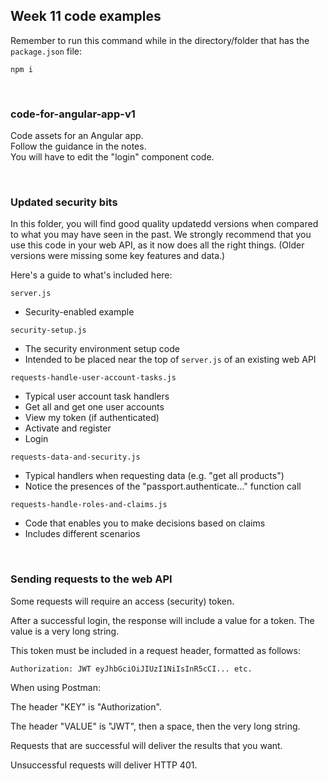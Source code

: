 ## Week 11 code examples

Remember to run this command while in the directory/folder that has the `package.json` file:

```
npm i
```

<br>

### code-for-angular-app-v1

Code assets for an Angular app.  
Follow the guidance in the notes.  
You will have to edit the "login" component code.  

<br>

### Updated security bits

In this folder, you will find good quality updatedd versions when compared to what you may have seen in the past. We strongly recommend that you use this code in your web API, as it now does all the right things. (Older versions were missing some key features and data.) 

Here's a guide to what's included here:

`server.js`
* Security-enabled example

`security-setup.js`
* The security environment setup code 
* Intended to be placed near the top of `server.js` of an existing web API

`requests-handle-user-account-tasks.js`
* Typical user account task handlers
* Get all and get one user accounts
* View my token (if authenticated)
* Activate and register 
* Login

`requests-data-and-security.js`
* Typical handlers when requesting data (e.g. "get all products")
* Notice the presences of the "passport.authenticate..." function call

`requests-handle-roles-and-claims.js`
* Code that enables you to make decisions based on claims
* Includes different scenarios

<br>

### Sending requests to the web API

Some requests will require an access (security) token. 

After a successful login, the response will include a value for a token. The value is a very long string. 

This token must be included in a request header, formatted as follows:

```
Authorization: JWT eyJhbGciOiJIUzI1NiIsInR5cCI... etc. 
```

When using Postman:

The header "KEY" is "Authorization". 

The header "VALUE" is "JWT", then a space, then the very long string. 

Requests that are successful will deliver the results that you want. 

Unsuccessful requests will deliver HTTP 401. 

<br>
